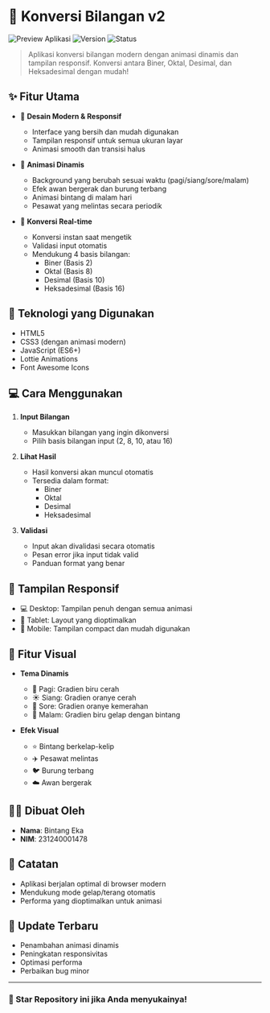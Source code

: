 # 🔢 Konversi Bilangan v2

![Preview Aplikasi](https://img.shields.io/badge/Preview-Live%20Demo-blue?style=for-the-badge)
![Version](https://img.shields.io/badge/Version-2.0-green?style=for-the-badge)
![Status](https://img.shields.io/badge/Status-Active-success?style=for-the-badge)

> Aplikasi konversi bilangan modern dengan animasi dinamis dan tampilan responsif. Konversi antara Biner, Oktal, Desimal, dan Heksadesimal dengan mudah!

## ✨ Fitur Utama

- 🎨 **Desain Modern & Responsif**
  - Interface yang bersih dan mudah digunakan
  - Tampilan responsif untuk semua ukuran layar
  - Animasi smooth dan transisi halus

- 🌈 **Animasi Dinamis**
  - Background yang berubah sesuai waktu (pagi/siang/sore/malam)
  - Efek awan bergerak dan burung terbang
  - Animasi bintang di malam hari
  - Pesawat yang melintas secara periodik

- 🔄 **Konversi Real-time**
  - Konversi instan saat mengetik
  - Validasi input otomatis
  - Mendukung 4 basis bilangan:
    - Biner (Basis 2)
    - Oktal (Basis 8)
    - Desimal (Basis 10)
    - Heksadesimal (Basis 16)

## 🚀 Teknologi yang Digunakan

- HTML5
- CSS3 (dengan animasi modern)
- JavaScript (ES6+)
- Lottie Animations
- Font Awesome Icons

## 💻 Cara Menggunakan

1. **Input Bilangan**
   - Masukkan bilangan yang ingin dikonversi
   - Pilih basis bilangan input (2, 8, 10, atau 16)

2. **Lihat Hasil**
   - Hasil konversi akan muncul otomatis
   - Tersedia dalam format:
     - Biner
     - Oktal
     - Desimal
     - Heksadesimal

3. **Validasi**
   - Input akan divalidasi secara otomatis
   - Pesan error jika input tidak valid
   - Panduan format yang benar

## 📱 Tampilan Responsif

- 💻 Desktop: Tampilan penuh dengan semua animasi
- 📱 Tablet: Layout yang dioptimalkan
- 📱 Mobile: Tampilan compact dan mudah digunakan

## 🎨 Fitur Visual

- **Tema Dinamis**
  - 🌅 Pagi: Gradien biru cerah
  - ☀️ Siang: Gradien oranye cerah
  - 🌇 Sore: Gradien oranye kemerahan
  - 🌙 Malam: Gradien biru gelap dengan bintang

- **Efek Visual**
  - ⭐ Bintang berkelap-kelip
  - ✈️ Pesawat melintas
  - 🐦 Burung terbang
  - ☁️ Awan bergerak

## 👨‍💻 Dibuat Oleh

- **Nama**: Bintang Eka
- **NIM**: 231240001478

## 📝 Catatan

- Aplikasi berjalan optimal di browser modern
- Mendukung mode gelap/terang otomatis
- Performa yang dioptimalkan untuk animasi

## 🔄 Update Terbaru

- Penambahan animasi dinamis
- Peningkatan responsivitas
- Optimasi performa
- Perbaikan bug minor

---

### 🌟 Star Repository ini jika Anda menyukainya! 